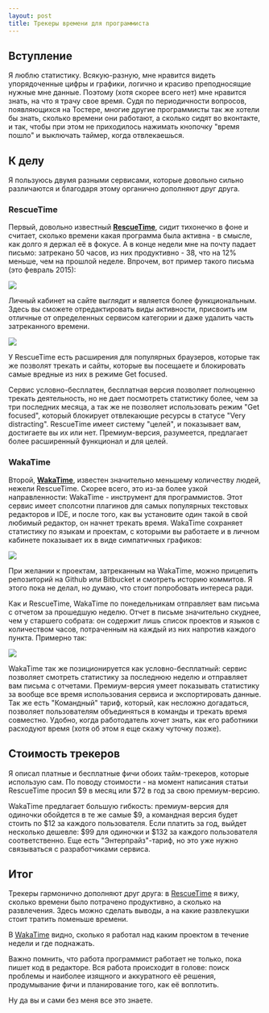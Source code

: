 ```yaml
---
layout: post
title: Трекеры времени для программиста
---
```


## Вступление

Я люблю статистику. Всякую-разную, мне нравится видеть упорядоченные цифры и графики, логично и красиво преподносящие нужные мне данные. Поэтому (хотя скорее всего нет) мне нравится знать, на что я трачу свое время. Судя по периодичности вопросов, появляющихся на Тостере, многие другие программисты так же хотели бы знать, сколько времени они работают, а сколько сидят во вконтакте, и так, чтобы при этом не приходилось нажимать кнопочку "время пошло" и выключать таймер, когда отвлекаешься.

## К делу

Я пользуюсь двумя разными сервисами, которые довольно сильно различаются и благодаря этому органично дополняют друг друга.

### RescueTime

Первый, довольно известный **[RescueTime](https://www.rescuetime.com/ref/622347)**, сидит тихонечко в фоне и считает, сколько времени какая программа была активна - в смысле, как долго я держал её в фокусе. А в конце недели мне на почту падает письмо: затрекано 50 часов, из них продуктивно - 38, что на 12% меньше, чем на прошлой неделе. Впрочем, вот пример такого письма (это февраль 2015):

![](http://take.ms/tLzXo)

Личный кабинет на сайте выглядит и является более функциональным. Здесь вы сможете отредактировать виды активности, присвоить им отличные от определенных сервисом категории и даже удалить часть затреканного времени.

![](http://take.ms/wqKMs)

У RescueTime есть расширения для популярных браузеров, которые так же позволят трекать и сайты, которые вы посещаете и блокировать самые вредные из них в режиме Get focused.

Сервис условно-бесплатен, бесплатная версия позволяет полноценно трекать деятельность, но не дает посмотреть статистику более, чем за три последних месяца, а так же не позволяет использовать режим "Get focused", который блокирует отвлекающие ресурсы в статусе "Very distracting". RescueTime имеет систему "целей", и показывает вам, достигаете вы их или нет. Премиум-версия, разумеется, предлагает более расширенный функционал и для целей.

### WakaTime

Второй, **[WakaTime](https://wakatime.com/i/f9359a9e-291a-4823-9cee-096eabe1275a)**, известен значительно меньшему количеству людей, нежели RescueTime. Скорее всего, это из-за более узкой направленности: WakaTime - инструмент для программистов. Этот сервис имеет сполсотни плагинов для самых популярных текстовых редакторов и IDE, и после того, как вы установите один такой в свой любимый редактор, он начнет трекать время. WakaTime сохраняет статистику по языкам и проектам, с которыми вы работаете и в личном кабинете показывает их в виде симпатичных графиков:

![](http://take.ms/0PG4b)

При желании к проектам, затреканным на WakaTime, можно прицепить репозиторий на Github или Bitbucket и смотреть историю коммитов. Я этого пока не делал, но думаю, что стоит попробовать интереса ради.

Как и RescueTime, WakaTime по понедельникам отправляет вам письма с отчетом за прошедшую неделю. Отчет в письме значительно скуднее, чем у старшего собрата: он содержит лишь список проектов и языков с количеством часов, потраченным на каждый из них напротив каждого пункта. Примерно так:

![](http://take.ms/24Anf)

WakaTime так же позиционируется как условно-бесплатный: сервис позволяет смотреть статистику за последнюю неделю и отправляет вам письма с отчетами. Премиум-версия умеет показывать статистику за вообще все время использования сервиса и экспортировать данные. Так же есть "Командный" тариф, который, как несложно догадаться, позволяет пользователям объединяться в команды и трекать время совместно. Удобно, когда работодатель хочет знать, как его работники расходуют время (хотя об этом я еще скажу чуточку позже).

## Стоимость трекеров

Я описал платные и бесплатные фичи обоих тайм-трекеров, которые использую сам. По поводу стоимости - на момент написания статьи RescueTime просил $9 в месяц или $72 в год за свою премиум-версию.

WakaTime предлагает большую гибкость: премиум-версия для одиночки обойдется в те же самые $9, а командная версия будет стоить по $12 за каждого пользователя. Если платить за год, выйдет несколько дешевле: $99 для одиночки и $132 за каждого пользователя соответственно. Еще есть "Энтерпрайз"-тариф, но это уже нужно связываться с разработчиками сервиса.

## Итог

Трекеры гармонично дополняют друг друга: в [RescueTime](https://www.rescuetime.com/ref/622347) я вижу, сколько времени было потрачено продуктивно, а сколько на развлечения. Здесь можно сделать выводы, а на какие развлекушки стоит тратить поменьше времени.

В [WakaTime](https://wakatime.com/i/f9359a9e-291a-4823-9cee-096eabe1275a) видно, сколько я работал над каким проектом в течение недели и где поднажать.

Важно помнить, что работа программист работает не только, пока пишет код в редакторе. Вся работа происходит в голове: поиск проблемы и наиболее изящного и аккуратного её решения, продумывание фичи и планирование того, как её воплотить.

Ну да вы и сами без меня все это знаете.
